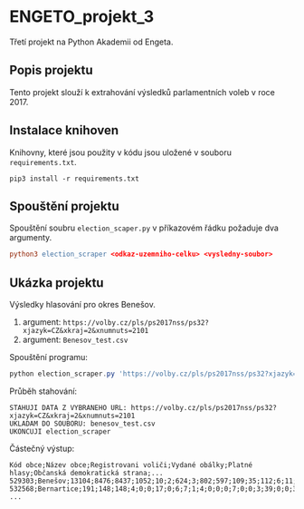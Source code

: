 # ENGETO_projekt_3

Třetí projekt na Python Akademii od Engeta.

## Popis projektu

Tento projekt slouží k extrahování výsledků parlamentních voleb v roce 2017.

## Instalace knihoven

Knihovny, které jsou použity v kódu jsou uložené v souboru `requirements.txt`.

```
pip3 install -r requirements.txt
```

## Spouštění projektu

Spouštění soubru `election_scaper.py` v příkazovém řádku požaduje dva argumenty.

```l
python3 election_scraper <odkaz-uzemniho-celku> <vysledny-soubor>
```

## Ukázka projektu

Výsledky hlasování pro okres Benešov.

1. argument: `https://volby.cz/pls/ps2017nss/ps32?xjazyk=CZ&xkraj=2&xnumnuts=2101`
2. argument: `Benesov_test.csv`

Spouštění programu:

```powershell
python election_scraper.py 'https://volby.cz/pls/ps2017nss/ps32?xjazyk=CZ&xkraj=2&xnumnuts=2101' 'benesov_test.csv'
```

Průběh stahování:

```
STAHUJI DATA Z VYBRANEHO URL: https://volby.cz/pls/ps2017nss/ps32?xjazyk=CZ&xkraj=2&xnumnuts=2101
UKLADAM DO SOUBORU: benesov_test.csv
UKONCUJI election_scraper
```

Částečný výstup: 

```
Kód obce;Název obce;Registrovani voliči;Vydané obálky;Platné hlasy;Občanská demokratická strana;...
529303;Benešov;13104;8476;8437;1052;10;2;624;3;802;597;109;35;112;6;11;948;3;6;414;2577;3;21;314;5;58;17;16;682;10
532568;Bernartice;191;148;148;4;0;0;17;0;6;7;1;4;0;0;0;7;0;0;3;39;0;0;37;0;3;0;0;20;0
...
```
